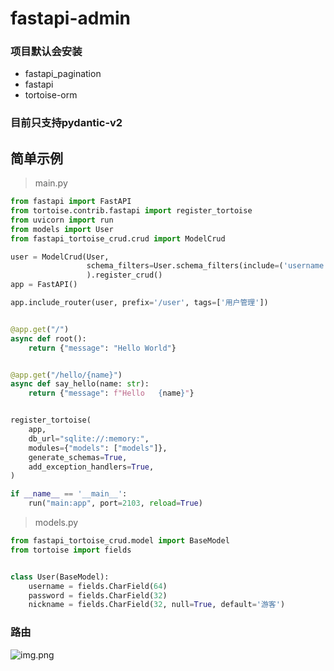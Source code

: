 # fastapi-admin

### 项目默认会安装

- fastapi_pagination
- fastapi
- tortoise-orm

### 目前只支持pydantic-v2

## 简单示例

> main.py

```python
from fastapi import FastAPI
from tortoise.contrib.fastapi import register_tortoise
from uvicorn import run
from models import User
from fastapi_tortoise_crud.crud import ModelCrud

user = ModelCrud(User,
                 schema_filters=User.schema_filters(include=('username',))
                 ).register_crud()
app = FastAPI()

app.include_router(user, prefix='/user', tags=['用户管理'])


@app.get("/")
async def root():
    return {"message": "Hello World"}


@app.get("/hello/{name}")
async def say_hello(name: str):
    return {"message": f"Hello   {name}"}


register_tortoise(
    app,
    db_url="sqlite://:memory:",
    modules={"models": ["models"]},
    generate_schemas=True,
    add_exception_handlers=True,
)

if __name__ == '__main__':
    run("main:app", port=2103, reload=True)
```

> models.py

```python
from fastapi_tortoise_crud.model import BaseModel
from tortoise import fields


class User(BaseModel):
    username = fields.CharField(64)
    password = fields.CharField(32)
    nickname = fields.CharField(32, null=True, default='游客')

```

### 路由
![img.png](img.png)
